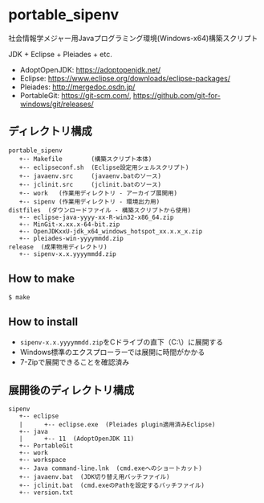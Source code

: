# portable_sipenv
社会情報学メジャー用Javaプログラミング環境(Windows-x64)構築スクリプト

JDK + Eclipse + Pleiades + etc.
- AdoptOpenJDK: https://adoptopenjdk.net/
- Eclipse: https://www.eclipse.org/downloads/eclipse-packages/
- Pleiades: http://mergedoc.osdn.jp/
- PortableGit: https://git-scm.com/, https://github.com/git-for-windows/git/releases/

## ディレクトリ構成
```
portable_sipenv
   +-- Makefile        (構築スクリプト本体)
   +-- eclipseconf.sh  (Eclipse設定用シェルスクリプト)
   +-- javaenv.src     (javaenv.batのソース)
   +-- jclinit.src     (jclinit.batのソース)
   +-- work   (作業用ディレクトリ - アーカイブ展開用)
   +-- sipenv (作業用ディレクトリ - 環境出力用)
distfiles  (ダウンロードファイル - 構築スクリプトから使用)
   +-- eclipse-java-yyyy-xx-R-win32-x86_64.zip
   +-- MinGit-x.xx.x-64-bit.zip
   +-- OpenJDKxxU-jdk_x64_windows_hotspot_xx.x.x_x.zip
   +-- pleiades-win-yyyymmdd.zip
release  (成果物用ディレクトリ)
   +-- sipenv-x.x.yyyymmdd.zip
```

## How to make
```
$ make
```

## How to install
- `sipenv-x.x.yyyymmdd.zip`をCドライブの直下（C:\）に展開する
- Windows標準のエクスプローラーでは展開に時間がかかる
- 7-Zipで展開できることを確認済み

## 展開後のディレクトリ構成
```
sipenv
   +-- eclipse
   |      +-- eclipse.exe  (Pleiades plugin適用済みEclipse)
   +-- java
   |      +-- 11  (AdoptOpenJDK 11)
   +-- PortableGit
   +-- work
   +-- workspace
   +-- Java command-line.lnk  (cmd.exeへのショートカット)
   +-- javaenv.bat  (JDK切り替え用バッチファイル)
   +-- jclinit.bat  (cmd.exeのPathを設定するバッチファイル)
   +-- version.txt
```
